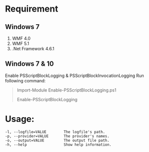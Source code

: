 # Requirement
## Windows 7

1. WMF 4.0
2. WMF 5.1
3. .Net Framework 4.6.1

## Windows 7 & 10

Enable PSScriptBlockLogging & PSScriptBlockInvocationLogging
Run following command:
> Import-Module Enable-PSScriptBlockLogging.ps1
> 
> Enable-PSScriptBlockLogging


# Usage:
    -l, --logfile=VALUE        The logfile's path.
    -p, --provider=VALUE       The provider's names.
    -o, --output=VALUE         The output file path.
    -h, --help                 Show help information.